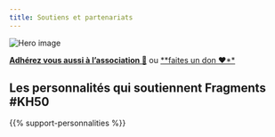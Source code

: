 ```yaml
---
title: Soutiens et partenariats
---
```


![Hero image](/images/hero.jpg)

[**Adhérez vous aussi à l’association 🤝**](https://www.helloasso.com/associations/fragmentis-vitae/adhesions/adhesion) ou [**faites un don ❤**️](https://www.helloasso.com/associations/fragmentis-vitae/formulaires/1)


## Les personnalités qui soutiennent Fragments #KH50

{{% support-personnalities %}}


